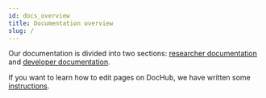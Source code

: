 ```yaml
---
id: docs_overview
title: Documentation overview
slug: /
---
```


Our documentation is divided into two sections: [researcher documentation](/docs/researchers/overview) and [developer documentation](/docs/developers/overview).

If you want to learn how to edit pages on DocHub, we have written some [instructions](/docs/how_to_edit).